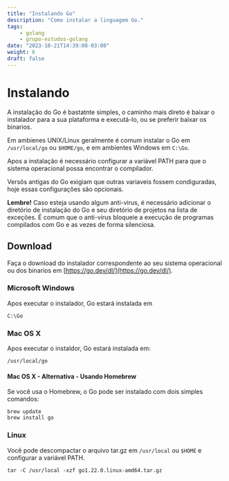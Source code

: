 ```yaml
---
title: "Instalando Go"
description: "Como instalar a linguagem Go."
tags:
    - golang
    - grupo-estudos-golang
date: "2023-10-21T14:39:08-03:00"
weight: 6
draft: false
---
```


# Instalando

A instalação do Go é bastatnte simples, o caminho mais direto é baixar o instalador para a sua plataforma e executá-lo, ou se preferir baixar os binarios.

Em ambienes UNIX/Linux geralmente é comum instalar o Go em `/usr/local/go` ou `$HOME/go`, e em ambientes Windows em `C:\Go`.

Apos a instalação é necessário configurar a variável PATH para que o sistema operacional possa encontrar o compilador.

Versõs antigas do Go exigiam que outras variaveis fossem condiguradas, hoje essas configurações são opcionais.

**Lembre!** Caso esteja usando algum anti-virus, é necessário adicionar o diretório de instalação do Go e seu diretório de projetos na lista de exceções. É comum que o anti-virus bloqueie a execução de programas compilados com Go e as vezes de forma silenciosa.

## Download

Faça o download do instalador correspondente ao seu sistema operacional ou dos binarios em [https://go.dev/dl/](https://go.dev/dl/).

### Microsoft Windows

Apos executar o instalador, Go estará instalada em

```
C:\Go
```

### Mac OS X

Apos executar o instaldor, Go estará instalada em:

```
/usr/local/go
```

#### Mac OS X - Alternativa - Usando Homebrew

Se você usa o Homebrew, o Go pode ser instalado com dois simples comandos:

```
brew update
brew install go
```

### Linux

Você pode descompactar o arquivo tar.gz em `/usr/local` ou `$HOME` e configurar a variável PATH.

```
tar -C /usr/local -xzf go1.22.0.linux-amd64.tar.gz
```

